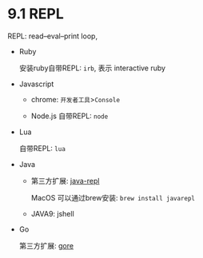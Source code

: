 # 9.1 REPL

REPL: read–eval–print loop, 

* Ruby

  安装ruby自带REPL: `irb`, 表示 interactive ruby

* Javascript

  * chrome: `开发者工具`>`Console`

  * Node.js 自带REPL: `node`

* Lua

  自带REPL: `lua`

* Java

  * 第三方扩展: [java-repl](http://github.com/albertlatacz/java-repl)

    MacOS 可以通过brew安装: `brew install javarepl`

  * JAVA9: jshell

* Go

  第三方扩展: [gore](https://github.com/motemen/gore)


